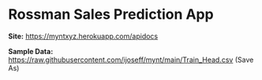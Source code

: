 # Rossman Sales Prediction App

<b>Site:</b> https://myntxyz.herokuapp.com/apidocs

<b>Sample Data:</b> https://raw.githubusercontent.com/ijoseff/mynt/main/Train_Head.csv (Save As)
